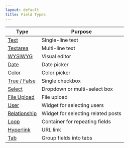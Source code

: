 ```yaml
---
layout: default
title: Field Types
---
```


| Type | Purpose |
|--------|---------|
| <a href="/field-types/text.html">Text</a> | Single-line text |
| <a href="/field-types/textarea.html">Textarea</a> | Multi-line text |
| <a href="/field-types/wysiwyg.html">WYSIWYG</a> | Visual editor |
| <a href="/field-types/date.html">Date</a> | Date picker |
| <a href="/field-types/color.html">Color</a> | Color picker |
| <a href="/field-types/true_false.html">True / False</a> | Single checkbox |
| <a href="/field-types/select.html">Select</a> | Dropdown or multi-select box |
| <a href="/field-types/file.html">File Upload</a> | File upload |
| <a href="/field-types/user.html">User</a> | Widget for selecting users |
| <a href="/field-types/relationship.html">Relationship</a> | Widget for selecting related posts |
| <a href="/field-types/loop.html">Loop</a> | Container for repeating fields |
| <a href="/field-types/hyperlink.html">Hyperlink</a> | URL link |
| <a href="/field-types/tab.html">Tab</a> | Group fields into tabs |
